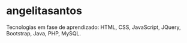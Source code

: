# angelitasantos
Tecnologias em fase de aprendizado: HTML, CSS, JavaScript, JQuery, Bootstrap, Java, PHP, MySQL.
